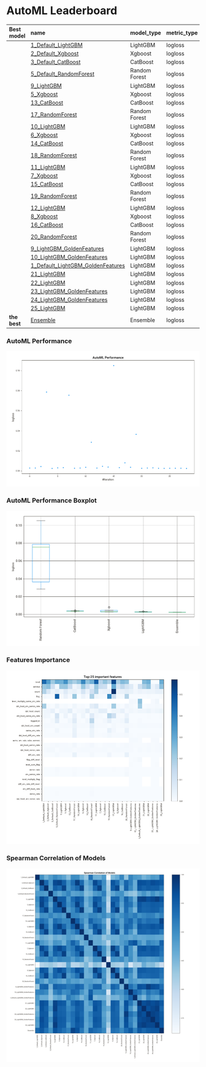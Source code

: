# AutoML Leaderboard

| Best model   | name                                                                             | model_type    | metric_type   |   metric_value |   train_time |   single_prediction_time |
|:-------------|:---------------------------------------------------------------------------------|:--------------|:--------------|---------------:|-------------:|-------------------------:|
|              | [1_Default_LightGBM](1_Default_LightGBM/README.md)                               | LightGBM      | logloss       |     0.00274489 |       137.28 |                   0.0309 |
|              | [2_Default_Xgboost](2_Default_Xgboost/README.md)                                 | Xgboost       | logloss       |     0.002792   |        89.63 |                   0.0396 |
|              | [3_Default_CatBoost](3_Default_CatBoost/README.md)                               | CatBoost      | logloss       |     0.00429244 |        44.94 |                   0.0353 |
|              | [5_Default_RandomForest](5_Default_RandomForest/README.md)                       | Random Forest | logloss       |     0.0786419  |        51.61 |                   0.0781 |
|              | [9_LightGBM](9_LightGBM/README.md)                                               | LightGBM      | logloss       |     0.00251887 |       231.78 |                   0.0315 |
|              | [5_Xgboost](5_Xgboost/README.md)                                                 | Xgboost       | logloss       |     0.00306027 |        97.49 |                   0.0323 |
|              | [13_CatBoost](13_CatBoost/README.md)                                             | CatBoost      | logloss       |     0.00320673 |       119.65 |                   0.0368 |
|              | [17_RandomForest](17_RandomForest/README.md)                                     | Random Forest | logloss       |     0.0754331  |        36.09 |                   0.087  |
|              | [10_LightGBM](10_LightGBM/README.md)                                             | LightGBM      | logloss       |     0.00268208 |        77.77 |                   0.0312 |
|              | [6_Xgboost](6_Xgboost/README.md)                                                 | Xgboost       | logloss       |     0.00277194 |        68.07 |                   0.0316 |
|              | [14_CatBoost](14_CatBoost/README.md)                                             | CatBoost      | logloss       |     0.0036945  |        55.49 |                   0.0357 |
|              | [18_RandomForest](18_RandomForest/README.md)                                     | Random Forest | logloss       |     0.028524   |        54.4  |                   0.0751 |
|              | [11_LightGBM](11_LightGBM/README.md)                                             | LightGBM      | logloss       |     0.00275957 |       141.75 |                   0.0302 |
|              | [7_Xgboost](7_Xgboost/README.md)                                                 | Xgboost       | logloss       |     0.00455847 |       119.89 |                   0.0297 |
|              | [15_CatBoost](15_CatBoost/README.md)                                             | CatBoost      | logloss       |     0.00387862 |        40.99 |                   0.0347 |
|              | [19_RandomForest](19_RandomForest/README.md)                                     | Random Forest | logloss       |     0.105103   |        57.26 |                   0.1135 |
|              | [12_LightGBM](12_LightGBM/README.md)                                             | LightGBM      | logloss       |     0.00324005 |       149.44 |                   0.0309 |
|              | [8_Xgboost](8_Xgboost/README.md)                                                 | Xgboost       | logloss       |     0.00809756 |       102.99 |                   0.0324 |
|              | [16_CatBoost](16_CatBoost/README.md)                                             | CatBoost      | logloss       |     0.00369694 |        37.06 |                   0.0348 |
|              | [20_RandomForest](20_RandomForest/README.md)                                     | Random Forest | logloss       |     0.0364414  |        36.36 |                   0.0695 |
|              | [9_LightGBM_GoldenFeatures](9_LightGBM_GoldenFeatures/README.md)                 | LightGBM      | logloss       |     0.0026037  |       270.61 |                   0.0488 |
|              | [10_LightGBM_GoldenFeatures](10_LightGBM_GoldenFeatures/README.md)               | LightGBM      | logloss       |     0.00291919 |        76.96 |                   0.0487 |
|              | [1_Default_LightGBM_GoldenFeatures](1_Default_LightGBM_GoldenFeatures/README.md) | LightGBM      | logloss       |     0.00298771 |       150.12 |                   0.0488 |
|              | [21_LightGBM](21_LightGBM/README.md)                                             | LightGBM      | logloss       |     0.00259538 |       362.53 |                   0.0306 |
|              | [22_LightGBM](22_LightGBM/README.md)                                             | LightGBM      | logloss       |     0.00251481 |       219.27 |                   0.0304 |
|              | [23_LightGBM_GoldenFeatures](23_LightGBM_GoldenFeatures/README.md)               | LightGBM      | logloss       |     0.00269601 |       333.44 |                   0.0493 |
|              | [24_LightGBM_GoldenFeatures](24_LightGBM_GoldenFeatures/README.md)               | LightGBM      | logloss       |     0.00258892 |       244.54 |                   0.049  |
|              | [25_LightGBM](25_LightGBM/README.md)                                             | LightGBM      | logloss       |     0.00256844 |       217.54 |                   0.0317 |
| **the best** | [Ensemble](Ensemble/README.md)                                                   | Ensemble      | logloss       |     0.0023847  |        34.69 |                   0.2201 |

### AutoML Performance
![AutoML Performance](ldb_performance.png)

### AutoML Performance Boxplot
![AutoML Performance Boxplot](ldb_performance_boxplot.png)

### Features Importance
![features importance across models](features_heatmap.png)



### Spearman Correlation of Models
![models spearman correlation](correlation_heatmap.png)

